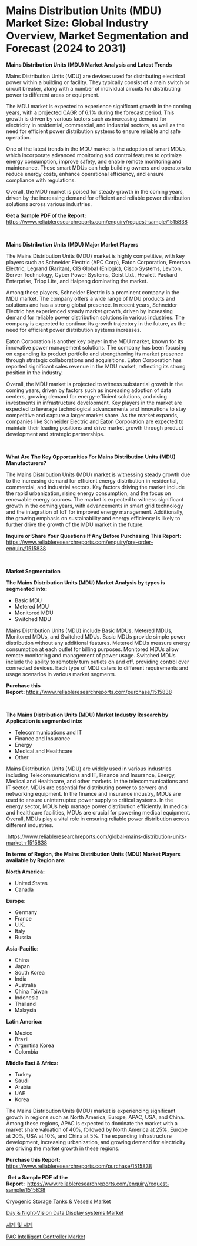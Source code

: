 <p><h1>Mains Distribution Units (MDU) Market Size: Global Industry Overview, Market Segmentation and Forecast (2024 to 2031)</h1></p><p><strong>Mains Distribution Units (MDU) Market Analysis and Latest Trends</strong></p>
<p><p>Mains Distribution Units (MDU) are devices used for distributing electrical power within a building or facility. They typically consist of a main switch or circuit breaker, along with a number of individual circuits for distributing power to different areas or equipment.</p><p>The MDU market is expected to experience significant growth in the coming years, with a projected CAGR of 6.1% during the forecast period. This growth is driven by various factors such as increasing demand for electricity in residential, commercial, and industrial sectors, as well as the need for efficient power distribution systems to ensure reliable and safe operation.</p><p>One of the latest trends in the MDU market is the adoption of smart MDUs, which incorporate advanced monitoring and control features to optimize energy consumption, improve safety, and enable remote monitoring and maintenance. These smart MDUs can help building owners and operators to reduce energy costs, enhance operational efficiency, and ensure compliance with regulations.</p><p>Overall, the MDU market is poised for steady growth in the coming years, driven by the increasing demand for efficient and reliable power distribution solutions across various industries.</p></p>
<p><strong>Get a Sample PDF of the Report:&nbsp;</strong> <a href="https://www.reliableresearchreports.com/enquiry/request-sample/1515838">https://www.reliableresearchreports.com/enquiry/request-sample/1515838</a></p>
<p>&nbsp;</p>
<p><strong>Mains Distribution Units (MDU) Major Market Players</strong></p>
<p><p>The Mains Distribution Units (MDU) market is highly competitive, with key players such as Schneider Electric (APC Corp), Eaton Corporation, Emerson Electric, Legrand (Raritan), CIS Global (Enlogic), Cisco Systems, Leviton, Server Technology, Cyber Power Systems, Geist Ltd., Hewlett Packard Enterprise, Tripp Lite, and Haipeng dominating the market.</p><p>Among these players, Schneider Electric is a prominent company in the MDU market. The company offers a wide range of MDU products and solutions and has a strong global presence. In recent years, Schneider Electric has experienced steady market growth, driven by increasing demand for reliable power distribution solutions in various industries. The company is expected to continue its growth trajectory in the future, as the need for efficient power distribution systems increases.</p><p>Eaton Corporation is another key player in the MDU market, known for its innovative power management solutions. The company has been focusing on expanding its product portfolio and strengthening its market presence through strategic collaborations and acquisitions. Eaton Corporation has reported significant sales revenue in the MDU market, reflecting its strong position in the industry.</p><p>Overall, the MDU market is projected to witness substantial growth in the coming years, driven by factors such as increasing adoption of data centers, growing demand for energy-efficient solutions, and rising investments in infrastructure development. Key players in the market are expected to leverage technological advancements and innovations to stay competitive and capture a larger market share. As the market expands, companies like Schneider Electric and Eaton Corporation are expected to maintain their leading positions and drive market growth through product development and strategic partnerships.</p></p>
<p>&nbsp;</p>
<p><strong>What Are The Key Opportunities For Mains Distribution Units (MDU) Manufacturers?</strong></p>
<p><p>The Mains Distribution Units (MDU) market is witnessing steady growth due to the increasing demand for efficient energy distribution in residential, commercial, and industrial sectors. Key factors driving the market include the rapid urbanization, rising energy consumption, and the focus on renewable energy sources. The market is expected to witness significant growth in the coming years, with advancements in smart grid technology and the integration of IoT for improved energy management. Additionally, the growing emphasis on sustainability and energy efficiency is likely to further drive the growth of the MDU market in the future.</p></p>
<p><strong>Inquire or Share Your Questions If Any Before Purchasing This Report:</strong> <a href="https://www.reliableresearchreports.com/enquiry/pre-order-enquiry/1515838">https://www.reliableresearchreports.com/enquiry/pre-order-enquiry/1515838</a></p>
<p>&nbsp;</p>
<p><strong>Market Segmentation</strong></p>
<p><strong>The Mains Distribution Units (MDU) Market Analysis by types is segmented into:</strong></p>
<p><ul><li>Basic MDU</li><li>Metered MDU</li><li>Monitored MDU</li><li>Switched MDU</li></ul></p>
<p><p>Mains Distribution Units (MDU) include Basic MDUs, Metered MDUs, Monitored MDUs, and Switched MDUs. Basic MDUs provide simple power distribution without any additional features. Metered MDUs measure energy consumption at each outlet for billing purposes. Monitored MDUs allow remote monitoring and management of power usage. Switched MDUs include the ability to remotely turn outlets on and off, providing control over connected devices. Each type of MDU caters to different requirements and usage scenarios in various market segments.</p></p>
<p><strong>Purchase this Report:&nbsp;</strong><a href="https://www.reliableresearchreports.com/purchase/1515838">https://www.reliableresearchreports.com/purchase/1515838</a></p>
<p>&nbsp;</p>
<p><strong>The Mains Distribution Units (MDU) Market Industry Research by Application is segmented into:</strong></p>
<p><ul><li>Telecommunications and IT</li><li>Finance and Insurance</li><li>Energy</li><li>Medical and Healthcare</li><li>Other</li></ul></p>
<p><p>Mains Distribution Units (MDU) are widely used in various industries including Telecommunications and IT, Finance and Insurance, Energy, Medical and Healthcare, and other markets. In the telecommunications and IT sector, MDUs are essential for distributing power to servers and networking equipment. In the finance and insurance industry, MDUs are used to ensure uninterrupted power supply to critical systems. In the energy sector, MDUs help manage power distribution efficiently. In medical and healthcare facilities, MDUs are crucial for powering medical equipment. Overall, MDUs play a vital role in ensuring reliable power distribution across different industries.</p></p>
<p><a href="https://www.reliableresearchreports.com/global-mains-distribution-units-market-r1515838">&nbsp;https://www.reliableresearchreports.com/global-mains-distribution-units-market-r1515838</a></p>
<p><strong>In terms of Region, the Mains Distribution Units (MDU) Market Players available by Region are:</strong></p>
<p>
    <p> <strong> North America: </strong>
        <ul>
            <li>United States</li>
            <li>Canada</li>
        </ul>
        </p> 
    <p> <strong> Europe: </strong>
        <ul>
            <li>Germany</li>
            <li>France</li>
            <li>U.K.</li>
            <li>Italy</li>
            <li>Russia</li>
        </ul>
        </p> 
    <p> <strong> Asia-Pacific: </strong>
        <ul>
            <li>China</li>
            <li>Japan</li>
            <li>South Korea</li>
            <li>India</li>
            <li>Australia</li>
            <li>China Taiwan</li>
            <li>Indonesia</li>
            <li>Thailand</li>
            <li>Malaysia</li>
        </ul>
        </p> 
    <p> <strong> Latin America: </strong>
        <ul>
            <li>Mexico</li>
            <li>Brazil</li>
            <li>Argentina Korea</li>
            <li>Colombia</li>
        </ul>
        </p> 
    <p> <strong> Middle East & Africa: </strong>
        <ul>
            <li>Turkey</li>
            <li>Saudi</li>
            <li>Arabia</li>
            <li>UAE</li>
            <li>Korea</li>
        </ul>
    </p>
    </p>
<p><p>The Mains Distribution Units (MDU) market is experiencing significant growth in regions such as North America, Europe, APAC, USA, and China. Among these regions, APAC is expected to dominate the market with a market share valuation of 40%, followed by North America at 25%, Europe at 20%, USA at 10%, and China at 5%. The expanding infrastructure development, increasing urbanization, and growing demand for electricity are driving the market growth in these regions.</p></p>
<p><strong>Purchase this Report: </strong><a href="https://www.reliableresearchreports.com/purchase/1515838">https://www.reliableresearchreports.com/purchase/1515838</a></p>
<p>&nbsp;<strong>Get a Sample PDF of the Report:&nbsp;&nbsp;</strong><a href="https://www.reliableresearchreports.com/enquiry/request-sample/1515838">https://www.reliableresearchreports.com/enquiry/request-sample/1515838</a></p>
<p><strong></strong></p>
<p><p><a href="https://github.com/abdelrhmankishk22/Market-Research-Report-List-5/blob/main/cryogenic-storage-tanks-vessels-market.md">Cryogenic Storage Tanks & Vessels Market</a></p><p><a href="https://github.com/joannagoyvaerts/Market-Research-Report-List-4/blob/main/day-night-vision-data-display-systems-market.md">Day & Night-Vision Data Display systems Market</a></p><p><a href="https://github.com/LoganRew1964/Market-Research-Report-List-2/blob/main/270164872704.md">시계 및 시계</a></p><p><a href="https://github.com/lubmix/Market-Research-Report-List-4/blob/main/pac-intelligent-controller-market.md">PAC Intelligent Controller Market</a></p></p>